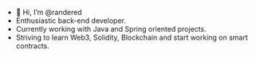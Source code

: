- 👋 Hi, I’m @randered
- Enthusiastic back-end developer. 
- Currently working with Java and Spring oriented projects. 
- Striving to learn Web3, Solidity, Blockchain and start working on smart contracts.

<!---
randered/randered is a ✨ special ✨ repository because its `README.md` (this file) appears on your GitHub profile.
You can click the Preview link to take a look at your changes.
--->

